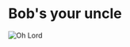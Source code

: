 # Bob's your uncle

![Oh Lord](https://64.media.tumblr.com/d559d8ecb2e738621b74b9427774c931/tumblr_pau4nn6XPv1w8f7y5o1_500.gifv)
